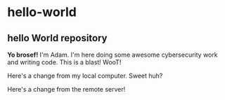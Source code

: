 # hello-world
## hello World repository

**Yo brosef!** I'm Adam. I'm here doing some awesome cybersecurity work and writing code. This is a blast! WooT!

Here's a change from my local computer. Sweet huh?

Here's a change from the remote server!
